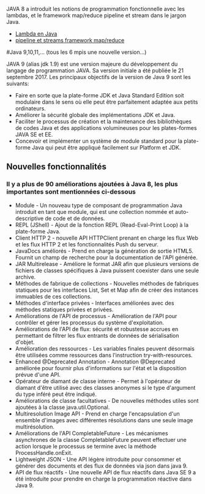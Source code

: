 JAVA 8 a introduit les notions de programmation fonctionnelle avec les lambdas, et le framework map/reduce pipeline et stream dans le jargon Java.

* [Lambda en Java](/Lambdas/)
* [pipeline et streams framework map/reduce](/PipeStream/)

#Java 9,10,11,... (tous les 6 mpis une nouvelle version...) 

JAVA 9 (alias jdk 1.9) est une version majeure du développement du langage de programmation JAVA. Sa version initiale a été publiée le 21 septembre 2017. Les principaux objectifs de la version de Java 9 sont les suivants:

* Faire en sorte que la plate-forme JDK et Java Standard Edition soit modulaire dans le sens où elle peut être parfaitement adaptée aux petits ordinateurs.
* Améliorer la sécurité globale des implémentations JDK et Java.
* Faciliter le processus de création et la maintenance des bibliothèques de codes Java et des applications volumineuses pour les plates-formes JAVA SE et EE.
* Concevoir et implémenter un système de module standard pour la plate-forme Java qui peut être appliqué facilement sur Platform et JDK.

## Nouvelles fonctionnalités
### Il y a plus de 90 améliorations ajoutées à Java 8, les plus importantes sont mentionnées ci-dessous

* Module - Un nouveau type de composant de programmation Java introduit en tant que module, qui est une collection nommée et auto-descriptive de code et de données.
* REPL (JShell) - Ajout de la fonction REPL (Read-Eval-Print Loop) à la plate-forme Java.
* Client HTTP 2 - nouvelle API HTTPClient prenant en charge les flux Web et les flux HTTP 2 et les fonctionnalités Push du serveur.
* JavaDocs améliorés - Prend en charge la génération de sortie HTML5. Fournit un champ de recherche pour la documentation de l'API générée.
* JAR Multirelease - Améliore le format JAR afin que plusieurs versions de fichiers de classes spécifiques à Java puissent coexister dans une seule archive.
*  Méthodes de fabrique de collections - Nouvelles méthodes de fabriques statiques pour les interfaces List, Set et Map afin de créer des instances immuables de ces collections.
* Méthodes d'interface privées - Interfaces améliorées avec des méthodes statiques privées et privées.
* Améliorations de l'API de processus - Amélioration de l'API pour contrôler et gérer les processus du système d'exploitation.
* Améliorations de l'API de flux: sécurité et robustesse accrues en permettant de filtrer les flux entrants de données de sérialisation d'objet.
* Amélioration des ressources - Les variables finales peuvent désormais être utilisées comme ressources dans l’instruction try-with-resources.
* Enhanced @Deprecated Annotation - Annotation @Deprecated améliorée pour fournir plus d'informations sur l'état et la disposition prévue d'une API.
* Opérateur de diamant de classe interne - Permet à l'opérateur de diamant d'être utilisé avec des classes anonymes si le type d'argument du type inféré peut être indiqué.
* Améliorations de classe facultatives - De nouvelles méthodes utiles sont ajoutées à la classe java.util.Optional.
* Multiresolution Image API - Prend en charge l'encapsulation d'un ensemble d'images avec différentes résolutions dans une seule image multirésolution.
* Améliorations de l'API CompletableFuture - Les mécanismes asynchrones de la classe CompletableFuture peuvent effectuer une action lorsque le processus se termine avec la méthode ProcessHandle.onExit.
* Lightweight JSON - Une API légère introduite pour consommer et générer des documents et des flux de données via json dans java 9.
* API de flux réactifs - Une nouvelle API de flux réactifs dans Java SE 9 a été introduite pour prendre en charge la programmation réactive dans Java 9.
